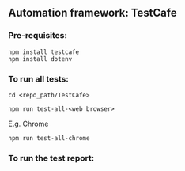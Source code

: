 ## Automation framework: TestCafe
### Pre-requisites:
```Shell
npm install testcafe
npm install dotenv
``` 
### To run all tests:
```Shell
cd <repo_path/TestCafe>
```
```Shell
npm run test-all-<web browser>
```
E.g. Chrome
```Shell
npm run test-all-chrome
```

### To run the test report:

